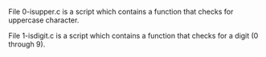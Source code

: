 File 0-isupper.c is a script which contains a function that checks for uppercase character.

File 1-isdigit.c is a script which contains a function that checks for a digit (0 through 9).
